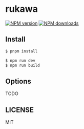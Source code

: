 # rukawa

[![NPM version](https://img.shields.io/npm/v/rukawa.svg?style=flat)](https://npmjs.org/package/rukawa)
[![NPM downloads](http://img.shields.io/npm/dm/rukawa.svg?style=flat)](https://npmjs.org/package/rukawa)

## Install

```bash
$ pnpm install
```

```bash
$ npm run dev
$ npm run build
```

## Options

TODO

## LICENSE

MIT
